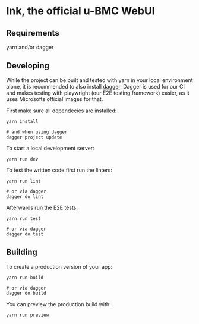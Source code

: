# Ink, the official u-BMC WebUI

## Requirements

yarn and/or dagger

## Developing

While the project can be built and tested with yarn in your local environment alone, it is recommended to also install [dagger](https://dagger.io/).
Dagger is used for our CI and makes testing with playwright (our E2E testing framework) easier, as it uses Microsofts official images for that.

First make sure all dependecies are installed:
```
yarn install

# and when using dagger
dagger project update
```

To start a local development server:
```
yarn run dev
```

To test the written code first run the linters:
```
yarn run lint

# or via dagger
dagger do lint
```

Afterwards run the E2E tests:
```
yarn run test

# or via dagger
dagger do test
```

## Building

To create a production version of your app:

```
yarn run build

# or via dagger
dagger do build
```

You can preview the production build with:
```
yarn run preview
```

